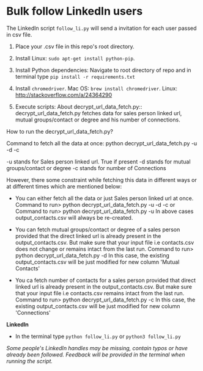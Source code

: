 # Bulk follow  LinkedIn users

The LinkedIn script `follow_li.py` will send a invitation for each user passed in csv file.

1) Place your .csv file in this repo's root directory. 

2) Install Linux: `sudo apt-get install python-pip`. 

3) Install Python dependencies: Navigate to root directory of repo and in terminal type `pip install -r requirements.txt`

4) Install `chromedriver`. Mac OS: `brew install chromedriver`. Linux: http://stackoverflow.com/a/24364290

5) Execute scripts: 
About decrypt_url_data_fetch.py::
decrypt_url_data_fetch.py fetches data for sales person linked url, mutual groups/contact or degree and his number of connections.

How to run the decrypt_url_data_fetch.py?

Command to fetch all the data at once:
python decrypt_url_data_fetch.py -u -d -c

-u stands for Sales person linked url. True if present
-d stands for mutual groups/contact or degree
-c stands for number of Connections

However, there some constraint while fetching this data in different ways or at different times which are mentioned below:
* You can either fetch all the data or just Sales person linked url at once.
Command to run> python decrypt_url_data_fetch.py -u -d -c
               or
Command to run> python decrypt_url_data_fetch.py -u
In above cases output_contacts.csv will always be re-created.

* You can fetch mutual groups/contact or degree of a sales person provided that the direct linked url is already present in the output_contacts.csv. But make sure that your input file i.e contacts.csv does not change or remains intact from the last run.
Command to run> python decrypt_url_data_fetch.py -d
In this case, the existing output_contacts.csv will be just modified for new column 'Mutual Contacts'

* You ca fetch number of contacts for a sales person provided that direct linked url is already present in the output_contacts.csv. But make sure that your input file i.e contacts.csv remains intact from the last run.
Command to run> python decrypt_url_data_fetch.py -c
In this case, the existing output_contacts.csv will be just modified for new column 'Connections'


**LinkedIn** 
  * In the terminal type `python follow_li.py` or `python3 follow_li.py`

_Some people's LinkedIn handles may be missing, contain typos or have already been followed. Feedback will be provided in the terminal when running the script._


